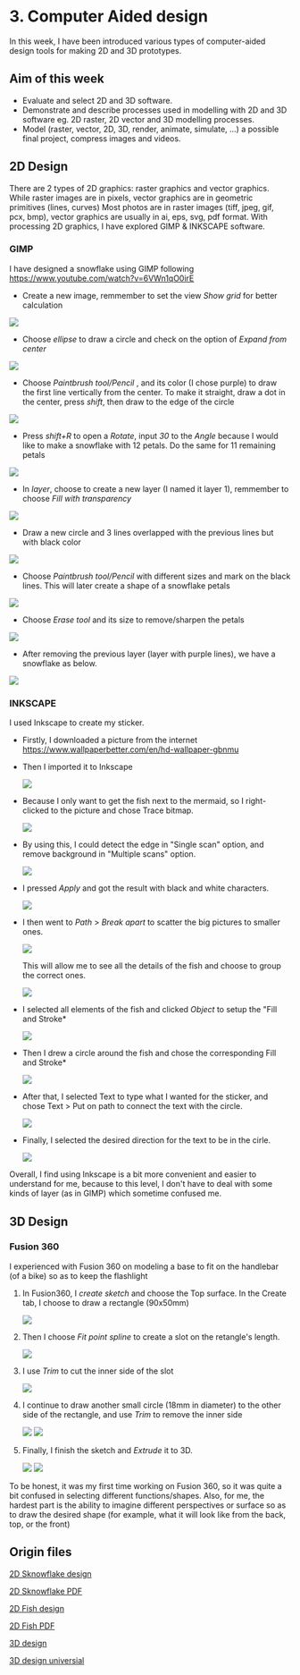 # 3. Computer Aided design

In this week, I have been introduced various types of computer-aided design tools for making 2D and 3D prototypes.

## Aim of this week

- Evaluate and select 2D and 3D software.
- Demonstrate and describe processes used in modelling with 2D and 3D software eg. 2D raster, 2D vector and 3D modelling processes.
- Model (raster, vector, 2D, 3D, render, animate, simulate, ...) a possible final project, compress images and videos.


## 2D Design

There are 2 types of 2D graphics: raster graphics and vector graphics. While raster images are in pixels, vector graphics are in geometric primitives (lines, curves)
Most photos are in raster images (tiff, jpeg, gif, pcx, bmp), vector graphics are usually in ai, eps, svg, pdf format.
With processing 2D graphics, I have explored GIMP & INKSCAPE software.


### GIMP

I have designed a snowflake using GIMP following <https://www.youtube.com/watch?v=6VWn1qO0irE>

- Create a new image, remmember to set the view *Show grid* for better calculation

![](../images/week02/snow-1.png)


- Choose *ellipse* to draw a circle and check on the option of *Expand from center*

![](../images/week02/snow-2.jpg)


- Choose *Paintbrush tool/Pencil* , and its color (I chose purple) to draw the first line vertically from the center. To make it straight, draw a dot in the center, press *shift*, then draw to the edge of the circle

![](../images/week02/snow-3.jpg)


- Press *shift+R* to open a *Rotate*, input *30* to the *Angle* because I would like to make a snowflake with 12 petals. Do the same for 11 remaining petals

![](../images/week02/snow-4.jpg)


- In *layer*, choose to create a new layer (I named it layer 1), remmember to choose *Fill with transparency* 

![](../images/week02/snow-5.jpg)


- Draw a new circle and 3 lines overlapped with the previous lines but with black color

![](../images/week02/snow-6.jpg)


- Choose *Paintbrush tool/Pencil* with different sizes and mark on the black lines. This will later create a shape of a snowflake petals

![](../images/week02/snow-7.jpg)


- Choose *Erase tool* and its size to remove/sharpen the petals

![](../images/week02/snow-8.jpg)


- After removing the previous layer (layer with purple lines), we have a snowflake as below.

![](../images/week02/snow-9.jpg)

### INKSCAPE

I used Inkscape to create my sticker.

- Firstly, I downloaded a picture from the internet <https://www.wallpaperbetter.com/en/hd-wallpaper-gbnmu>

- Then I imported it to Inkscape

	![](../images/week03/Ink01.jpg)
	
- Because I only want to get the fish next to the mermaid, so I right-clicked to the picture and chose Trace bitmap.

	![](../images/week03/Ink02.jpg)
	
- By using this, I could detect the edge in "Single scan" option, and remove background in "Multiple scans" option.

	![](../images/week03/Ink03.jpg)
	
- I pressed *Apply* and got the result with black and white characters.

	![](../images/week03/Ink04.jpg)

- I then went to *Path* > *Break apart* to scatter the big pictures to smaller ones. 

	![](../images/week03/Ink05.jpg)

	This will allow me to see all the details of the fish and choose to group the correct ones.
	
	![](../images/week03/Ink06.jpg)

- I selected all elements of the fish and clicked *Object* to setup the "Fill and Stroke*

	![](../images/week03/Ink07.jpg)
	
- Then I drew a circle around the fish and chose the corresponding Fill and Stroke*
	
	![](../images/week03/Ink08.jpg)

- After that, I selected Text to type what I wanted for the sticker, and chose Text > Put on path to connect the text with the circle.

	![](../images/week03/Ink09.jpg)
	
- Finally, I selected the desired direction for the text to be in the cirle.

	![](../images/week03/Ink10.jpg)

Overall, I find using Inkscape is a bit more convenient and easier to understand for me, because to this level, I don't have to deal with some kinds of layer (as in GIMP) which sometime confused me.


## 3D Design

### Fusion 360

I experienced with Fusion 360 on modeling a base to fit on the handlebar (of a bike) so as to keep the flashlight

1. In Fusion360, I *create sketch* and choose the Top surface. In the Create tab, I choose to draw a rectangle (90x50mm)

	![](../images/week03/Fus01.jpg)
	
2. Then I choose *Fit point spline* to create a slot on the retangle's length.

	![](../images/week03/Fus02.jpg)
	
3. I use *Trim* to cut the inner side of the slot

	![](../images/week03/Fus03.jpg)
	
4. I continue to draw another small circle (18mm in diameter) to the other side of the rectangle, and use *Trim* to remove the inner side

	![](../images/week03/Fus04.jpg)
	![](../images/week03/Fus05.jpg)
	
5. Finally, I finish the sketch and *Extrude* it to 3D.

	![](../images/week03/Fus06.jpg)
	![](../images/week03/Fus07.jpg)

To be honest, it was my first time working on Fusion 360, so it was quite a bit confused in selecting different functions/shapes. 
Also, for me, the hardest part is the ability to imagine different perspectives or surface so as to draw the desired shape (for example, what it will look like from the back, top, or the front)


## Origin files

[2D Sknowflake design](../assets/snowflake1.svg)

[2D Sknowflake PDF](../assets/snow.pdf)

[2D Fish design](../assets/fish.svg)

[2D Fish PDF](../assets/Fish.pdf)

[3D design](../assets/Base.svg)

[3D design universial](../assets/Base.stl)